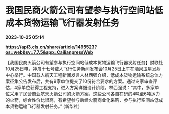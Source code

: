 # 我国民商火箭公司有望参与执行空间站低成本货物运输飞行器发射任务

**2023-10-25 05:14**

**https://api3.cls.cn/share/article/1495523?os=web&sv=7.7.5&app=CailianpressWeb**

【我国民商火箭公司有望参与执行空间站低成本货物运输飞行器发射任务】财联社10月25日电，神舟十七号载人飞行任务新闻发布会10月25日上午在酒泉卫星发射中心举行。中国载人航天工程新闻发言人林西强介绍，低成本货物运输系统总体方案征集公告发布后，共有9家单位提交了10份符合要求的方案。通过专家审查评估，4家单位获得工程支持，进入方案详细设计阶段。林西强说：“其中，多家单位采用了民营商业航天火箭公司的火箭方案，这些公司各自在研的4吨至6吨运力的火箭，综合性价比很高，有希望参与后续火箭商业化采购，参与执行空间站低成本货物运输飞行器发射任务。” (新华社)
